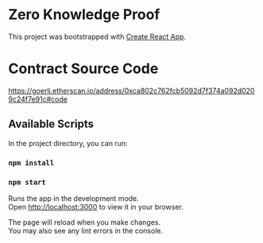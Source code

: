 # Zero Knowledge Proof

This project was bootstrapped with [Create React App](https://github.com/facebook/create-react-app).

# Contract Source Code

https://goerli.etherscan.io/address/0xca802c762fcb5092d7f374a092d0209c24f7e91c#code

## Available Scripts

In the project directory, you can run:

### `npm install`

### `npm start`

Runs the app in the development mode.\
Open [http://localhost:3000](http://localhost:3000) to view it in your browser.

The page will reload when you make changes.\
You may also see any lint errors in the console.
